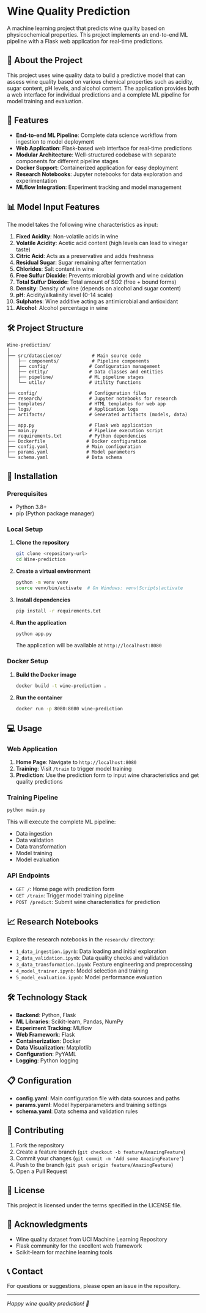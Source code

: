 # Wine Quality Prediction

A machine learning project that predicts wine quality based on physicochemical properties. This project implements an end-to-end ML pipeline with a Flask web application for real-time predictions.

## 🍷 About the Project

This project uses wine quality data to build a predictive model that can assess wine quality based on various chemical properties such as acidity, sugar content, pH levels, and alcohol content. The application provides both a web interface for individual predictions and a complete ML pipeline for model training and evaluation.

## 🚀 Features

- **End-to-end ML Pipeline**: Complete data science workflow from ingestion to model deployment
- **Web Application**: Flask-based web interface for real-time predictions
- **Modular Architecture**: Well-structured codebase with separate components for different pipeline stages
- **Docker Support**: Containerized application for easy deployment
- **Research Notebooks**: Jupyter notebooks for data exploration and experimentation
- **MLflow Integration**: Experiment tracking and model management

## 📊 Model Input Features

The model takes the following wine characteristics as input:

1. **Fixed Acidity**: Non-volatile acids in wine
2. **Volatile Acidity**: Acetic acid content (high levels can lead to vinegar taste)
3. **Citric Acid**: Acts as a preservative and adds freshness
4. **Residual Sugar**: Sugar remaining after fermentation
5. **Chlorides**: Salt content in wine
6. **Free Sulfur Dioxide**: Prevents microbial growth and wine oxidation
7. **Total Sulfur Dioxide**: Total amount of SO2 (free + bound forms)
8. **Density**: Density of wine (depends on alcohol and sugar content)
9. **pH**: Acidity/alkalinity level (0-14 scale)
10. **Sulphates**: Wine additive acting as antimicrobial and antioxidant
11. **Alcohol**: Alcohol percentage in wine

## 🛠️ Project Structure

```
Wine-prediction/
│
├── src/datascience/           # Main source code
│   ├── components/            # Pipeline components
│   ├── config/               # Configuration management
│   ├── entity/               # Data classes and entities
│   ├── pipeline/             # ML pipeline stages
│   └── utils/                # Utility functions
│
├── config/                   # Configuration files
├── research/                 # Jupyter notebooks for research
├── templates/                # HTML templates for web app
├── logs/                     # Application logs
├── artifacts/                # Generated artifacts (models, data)
│
├── app.py                    # Flask web application
├── main.py                   # Pipeline execution script
├── requirements.txt          # Python dependencies
├── Dockerfile               # Docker configuration
├── config.yaml              # Main configuration
├── params.yaml              # Model parameters
└── schema.yaml              # Data schema
```

## 🔧 Installation

### Prerequisites

- Python 3.8+
- pip (Python package manager)

### Local Setup

1. **Clone the repository**
   ```bash
   git clone <repository-url>
   cd Wine-prediction
   ```

2. **Create a virtual environment**
   ```bash
   python -m venv venv
   source venv/bin/activate  # On Windows: venv\Scripts\activate
   ```

3. **Install dependencies**
   ```bash
   pip install -r requirements.txt
   ```

4. **Run the application**
   ```bash
   python app.py
   ```

   The application will be available at `http://localhost:8080`

### Docker Setup

1. **Build the Docker image**
   ```bash
   docker build -t wine-prediction .
   ```

2. **Run the container**
   ```bash
   docker run -p 8080:8080 wine-prediction
   ```

## 💻 Usage

### Web Application

1. **Home Page**: Navigate to `http://localhost:8080`
2. **Training**: Visit `/train` to trigger model training
3. **Prediction**: Use the prediction form to input wine characteristics and get quality predictions

### Training Pipeline

```bash
python main.py
```

This will execute the complete ML pipeline:
- Data ingestion
- Data validation
- Data transformation
- Model training
- Model evaluation

### API Endpoints

- `GET /`: Home page with prediction form
- `GET /train`: Trigger model training pipeline
- `POST /predict`: Submit wine characteristics for prediction

## 📈 Research Notebooks

Explore the research notebooks in the `research/` directory:

- `1_data_ingestion.ipynb`: Data loading and initial exploration
- `2_data_validation.ipynb`: Data quality checks and validation
- `3_data_transformation.ipynb`: Feature engineering and preprocessing
- `4_model_trainer.ipynb`: Model selection and training
- `5_model_evaluation.ipynb`: Model performance evaluation

## 🛠️ Technology Stack

- **Backend**: Python, Flask
- **ML Libraries**: Scikit-learn, Pandas, NumPy
- **Experiment Tracking**: MLflow
- **Web Framework**: Flask
- **Containerization**: Docker
- **Data Visualization**: Matplotlib
- **Configuration**: PyYAML
- **Logging**: Python logging

## 📋 Configuration

- **config.yaml**: Main configuration file with data sources and paths
- **params.yaml**: Model hyperparameters and training settings
- **schema.yaml**: Data schema and validation rules

## 🤝 Contributing

1. Fork the repository
2. Create a feature branch (`git checkout -b feature/AmazingFeature`)
3. Commit your changes (`git commit -m 'Add some AmazingFeature'`)
4. Push to the branch (`git push origin feature/AmazingFeature`)
5. Open a Pull Request

## 📝 License

This project is licensed under the terms specified in the LICENSE file.

## 🙏 Acknowledgments

- Wine quality dataset from UCI Machine Learning Repository
- Flask community for the excellent web framework
- Scikit-learn for machine learning tools

## 📞 Contact

For questions or suggestions, please open an issue in the repository.

---

*Happy wine quality prediction! 🍷*
